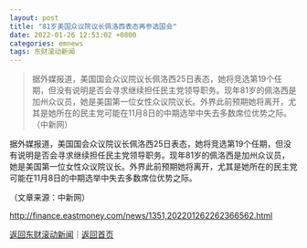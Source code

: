 ```yaml
---
layout: post
title: "81岁美国众议院议长佩洛西表态再参选国会"
date: 2022-01-26 12:53:02 +0800
categories: emnews
tags: 东财滚动新闻
---
```

> 据外媒报道，美国国会众议院议长佩洛西25日表态，她将竞选第19个任期，但没有说明是否会寻求继续担任民主党领导职务。现年81岁的佩洛西是加州众议员，她是美国第一位女性众议院议长。外界此前预期她将离开，尤其是她所在的民主党可能在11月8日的中期选举中失去多数席位优势之际。（中新网）

<p>据外媒报道，美国国会众议院议长佩洛西25日表态，她将竞选第19个任期，但没有说明是否会寻求继续担任民主党领导职务。现年81岁的佩洛西是加州众议员，她是美国第一位女性众议院议长。外界此前预期她将离开，尤其是她所在的民主党可能在11月8日的中期选举中失去多数席位优势之际。</p><p class="em_media">（文章来源：中新网）</p>

<http://finance.eastmoney.com/news/1351,202201262262366562.html>

[返回东财滚动新闻](//finews.withounder.com/emnews/)｜[返回首页](//finews.withounder.com/)